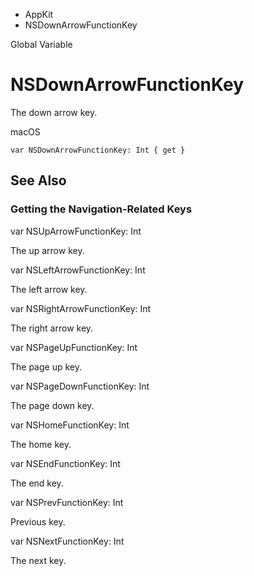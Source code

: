 

- AppKit
-  NSDownArrowFunctionKey 

Global Variable

# NSDownArrowFunctionKey

The down arrow key.

macOS

``` source
var NSDownArrowFunctionKey: Int { get }
```

## See Also

### Getting the Navigation-Related Keys

var NSUpArrowFunctionKey: Int

The up arrow key.

var NSLeftArrowFunctionKey: Int

The left arrow key.

var NSRightArrowFunctionKey: Int

The right arrow key.

var NSPageUpFunctionKey: Int

The page up key.

var NSPageDownFunctionKey: Int

The page down key.

var NSHomeFunctionKey: Int

The home key.

var NSEndFunctionKey: Int

The end key.

var NSPrevFunctionKey: Int

Previous key.

var NSNextFunctionKey: Int

The next key.

